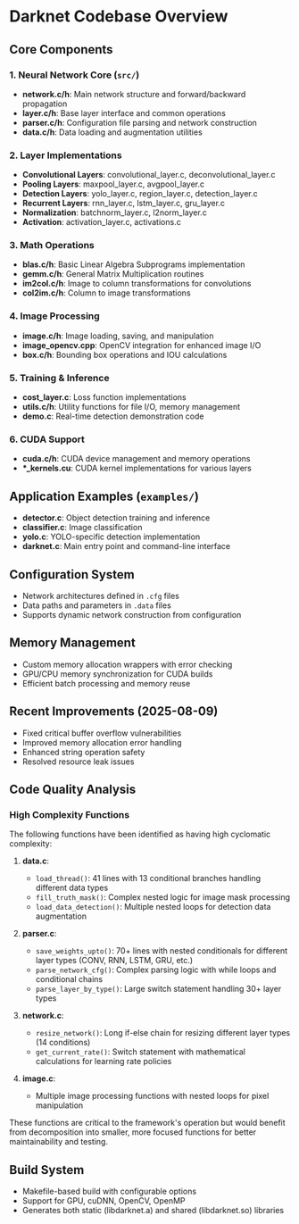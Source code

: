 # Darknet Codebase Overview

## Core Components

### 1. Neural Network Core (`src/`)
- **network.c/h**: Main network structure and forward/backward propagation
- **layer.c/h**: Base layer interface and common operations
- **parser.c/h**: Configuration file parsing and network construction
- **data.c/h**: Data loading and augmentation utilities

### 2. Layer Implementations
- **Convolutional Layers**: convolutional_layer.c, deconvolutional_layer.c
- **Pooling Layers**: maxpool_layer.c, avgpool_layer.c
- **Detection Layers**: yolo_layer.c, region_layer.c, detection_layer.c
- **Recurrent Layers**: rnn_layer.c, lstm_layer.c, gru_layer.c
- **Normalization**: batchnorm_layer.c, l2norm_layer.c
- **Activation**: activation_layer.c, activations.c

### 3. Math Operations
- **blas.c/h**: Basic Linear Algebra Subprograms implementation
- **gemm.c/h**: General Matrix Multiplication routines
- **im2col.c/h**: Image to column transformations for convolutions
- **col2im.c/h**: Column to image transformations

### 4. Image Processing
- **image.c/h**: Image loading, saving, and manipulation
- **image_opencv.cpp**: OpenCV integration for enhanced image I/O
- **box.c/h**: Bounding box operations and IOU calculations

### 5. Training & Inference
- **cost_layer.c**: Loss function implementations
- **utils.c/h**: Utility functions for file I/O, memory management
- **demo.c**: Real-time detection demonstration code

### 6. CUDA Support
- **cuda.c/h**: CUDA device management and memory operations
- **\*_kernels.cu**: CUDA kernel implementations for various layers

## Application Examples (`examples/`)
- **detector.c**: Object detection training and inference
- **classifier.c**: Image classification
- **yolo.c**: YOLO-specific detection implementation
- **darknet.c**: Main entry point and command-line interface

## Configuration System
- Network architectures defined in `.cfg` files
- Data paths and parameters in `.data` files
- Supports dynamic network construction from configuration

## Memory Management
- Custom memory allocation wrappers with error checking
- GPU/CPU memory synchronization for CUDA builds
- Efficient batch processing and memory reuse

## Recent Improvements (2025-08-09)
- Fixed critical buffer overflow vulnerabilities
- Improved memory allocation error handling
- Enhanced string operation safety
- Resolved resource leak issues

## Code Quality Analysis
### High Complexity Functions
The following functions have been identified as having high cyclomatic complexity:

1. **data.c**:
   - `load_thread()`: 41 lines with 13 conditional branches handling different data types
   - `fill_truth_mask()`: Complex nested logic for image mask processing
   - `load_data_detection()`: Multiple nested loops for detection data augmentation

2. **parser.c**:
   - `save_weights_upto()`: 70+ lines with nested conditionals for different layer types (CONV, RNN, LSTM, GRU, etc.)
   - `parse_network_cfg()`: Complex parsing logic with while loops and conditional chains
   - `parse_layer_by_type()`: Large switch statement handling 30+ layer types

3. **network.c**:
   - `resize_network()`: Long if-else chain for resizing different layer types (14 conditions)
   - `get_current_rate()`: Switch statement with mathematical calculations for learning rate policies

4. **image.c**:
   - Multiple image processing functions with nested loops for pixel manipulation

These functions are critical to the framework's operation but would benefit from decomposition into smaller, more focused functions for better maintainability and testing.

## Build System
- Makefile-based build with configurable options
- Support for GPU, cuDNN, OpenCV, OpenMP
- Generates both static (libdarknet.a) and shared (libdarknet.so) libraries